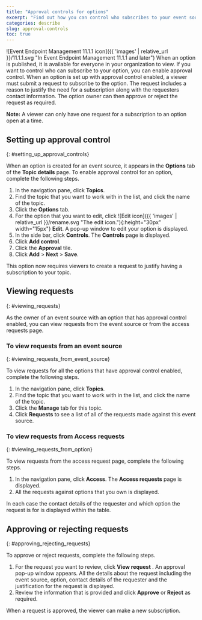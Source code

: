 ```yaml
---
title: "Approval controls for options"
excerpt: "Find out how you can control who subscribes to your event source"
categories: describe
slug: approval-controls
toc: true
---
```


![Event Endpoint Management 11.1.1 icon]({{ 'images' | relative_url }}/11.1.1.svg "In Event Endpoint Management 11.1.1 and later") When an option is published, it is available for everyone in your organization to view. If you want to control who can subscribe to your option, you can enable approval control. When an option is set up with approval control enabled, a viewer must submit a request to subscribe to the option. The request includes a reason to justify the need for a subscription along with the requesters contact information. The option owner can then approve or reject the request as required.

**Note:** A viewer can only have one request for a subscription to an option open at a time.

## Setting up approval control
{: #setting_up_approval_controls}

When an option is created for an event source, it appears in the **Options** tab of the **Topic details** page. To enable approval control for an option, complete the following steps.

1. In the navigation pane, click **Topics**.
1. Find the topic that you want to work with in the list, and click the name of the topic.
1. Click the **Options** tab.
1. For the option that you want to edit, click ![Edit icon]({{ 'images' | relative_url }}/rename.svg "The edit icon."){:height="30px" width="15px"} **Edit**. A pop-up window to edit your option is displayed.
1. In the side bar, click **Controls**. The **Controls** page is displayed.
1. Click **Add control**.
1. Click the **Approval** tile.
1. Click **Add** > **Next** > **Save**. 

This option now requires viewers to create a request to justify having a subscription to your topic.

## Viewing requests
{: #viewing_requests}

As the owner of an event source with an option that has approval control enabled, you can view requests from the event source or from the access requests page.

### To view requests from an event source
{: #viewing_requests_from_event_source}

To view requests for all the options that have approval control enabled, complete the following steps.

1. In the navigation pane, click **Topics**.
1. Find the topic that you want to work with in the list, and click the name of the topic.
1. Click the **Manage** tab for this topic.
1. Click **Requests** to see a list of all of the requests made against this event source.

### To view requests from Access requests
{: #viewing_requests_from_option}

To view requests from the access request page, complete the following steps.

1. In the navigation pane, click **Access**. The **Access requests** page is displayed.
1. All the requests against options that you own is displayed.

In each case the contact details of the requester and which option the request is for is displayed within the table.

## Approving or rejecting requests
{: #approving_rejecting_requests}

To approve or reject requests, complete the following steps.

1. For the request you want to review, click **View request** . An approval pop-up window appears. All the details about the request including the event source, option, contact details of the requester and the justification for the request is displayed.
1. Review the information that is provided and click **Approve** or **Reject** as required.

When a request is approved, the viewer can make a new subscription.
